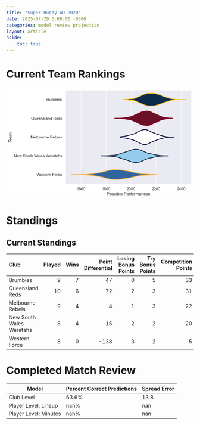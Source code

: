 ```yaml
---  
title: "Super Rugby AU 2020"  
date: 2025-07-29 6:00:00 -0500  
categories: model review projection  
layout: article  
aside:  
    toc: true  
---
```

# Current Team Rankings


![Club Rankings](plots/rankings_Super_Rugby_AU_2020.png)
# Standings

## Current Standings


| Club                     |   Played |   Wins |   Point Differential |   Losing Bonus Points |   Try Bonus Points |   Competition Points |
|:-------------------------|---------:|-------:|---------------------:|----------------------:|-------------------:|---------------------:|
| Brumbies                 |        9 |      7 |                   47 |                     0 |                  5 |                   33 |
| Queensland Reds          |       10 |      6 |                   72 |                     2 |                  3 |                   31 |
| Melbourne Rebels         |        9 |      4 |                    4 |                     1 |                  3 |                   22 |
| New South Wales Waratahs |        8 |      4 |                   15 |                     2 |                  2 |                   20 |
| Western Force            |        8 |      0 |                 -138 |                     3 |                  2 |                    5 |



# Completed Match Review


| Model | Percent Correct Predictions | Spread Error |
| ------ | ------ | ------ |
| Club Level | 63.6% | 13.8 |
| Player Level: Lineup | nan% | nan |
| Player Level: Minutes | nan% | nan |

